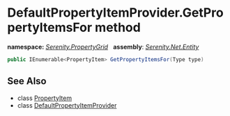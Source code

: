 # DefaultPropertyItemProvider.GetPropertyItemsFor method
**namespace:** *[Serenity.PropertyGrid](../../README.md#serenity.propertygrid-namespace)*   **assembly**: *[Serenity.Net.Entity](../../README.md)*

```csharp
public IEnumerable<PropertyItem> GetPropertyItemsFor(Type type)
```

## See Also

* class [PropertyItem](../Serenity.Net.Core/../../Serenity.ComponentModel/PropertyItem.md)
* class [DefaultPropertyItemProvider](../DefaultPropertyItemProvider.md)